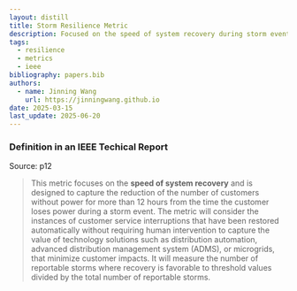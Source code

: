 ```yaml
---
layout: distill
title: Storm Resilience Metric
description: Focused on the speed of system recovery during storm events.
tags:
  - resilience
  - metrics
  - ieee
bibliography: papers.bib
authors:
  - name: Jinning Wang
    url: https://jinningwang.github.io
date: 2025-03-15
last_update: 2025-06-20
---
```


### Definition in an IEEE Techical Report

Source: <d-cite key="chiu2020resilience"></d-cite> p12

> This metric focuses on the **speed of system recovery** and is designed to capture the reduction of the number of customers without power for more than 12 hours from the time the customer loses power during a storm event.
> The metric will consider the instances of customer service interruptions that have been restored automatically without requiring human intervention to capture the value of technology solutions such as distribution automation, advanced distribution management system (ADMS), or microgrids, that minimize customer impacts.
> It will measure the number of reportable storms where recovery is favorable to threshold values divided by the total number of reportable storms.
